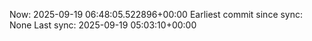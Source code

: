 Now: 2025-09-19 06:48:05.522896+00:00 Earliest commit since sync: None Last sync: 2025-09-19 05:03:10+00:00
